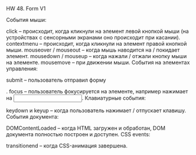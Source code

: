 HW 48. Form V1

События мыши:

click – происходит, когда кликнули на элемент левой кнопкой мыши (на устройствах с сенсорными экранами оно происходит
при касании).
contextmenu – происходит, когда кликнули на элемент правой кнопкой мыши.
mouseover / mouseout – когда мышь наводится на / покидает элемент.
mousedown / mouseup – когда нажали / отжали кнопку мыши на элементе.
mousemove – при движении мыши.
События на элементах управления:

submit – пользователь отправил форму <form>.
focus – пользователь фокусируется на элементе, например нажимает на <input>.
Клавиатурные события:

keydown и keyup – когда пользователь нажимает / отпускает клавишу.
События документа:

DOMContentLoaded – когда HTML загружен и обработан, DOM документа полностью построен и доступен.
CSS events:

transitionend – когда CSS-анимация завершена.
